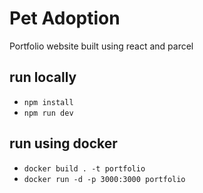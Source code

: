 # Pet Adoption

Portfolio website built using react and parcel

## run locally

- `npm install`
- `npm run dev`

## run using docker

- `docker build . -t portfolio`
- `docker run -d -p 3000:3000 portfolio`
